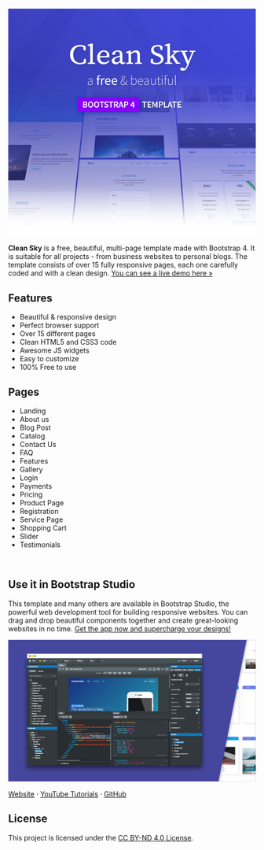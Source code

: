 

![Clean Sky Template](/readme-images/clean-sky-title.jpg)

**Clean Sky** is a free, beautiful, multi-page template made with Bootstrap 4. It is suitable for all projects - from business websites to personal blogs. The template consists of over 15 fully responsive pages, each one carefully coded and with a clean design. [You can see a live demo here &raquo;](https://epicbootstrap.com/templates/clean-sky#index)

## Features

* Beautiful & responsive design
* Perfect browser support
* Over 15 different pages
* Clean HTML5 and CSS3 code
* Awesome JS widgets
* Easy to customize
* 100% Free to use

## Pages 

* Landing
* About us
* Blog Post
* Catalog
* Contact Us
* FAQ
* Features
* Gallery
* Login
* Payments
* Pricing
* Product Page
* Registration
* Service Page
* Shopping Cart
* Slider
* Testimonials

<br>

## Use it in Bootstrap Studio

This template and many others are available in Bootstrap Studio, the powerful web development tool for building responsive websites. You can drag and drop beautiful components together and create great-looking websites in no time. [Get the app now and supercharge your designs!](https://bootstrapstudio.io)

[![Bootstrap Studio Banner](/readme-images/bootstrap-studio-banner.jpg)](https://bootstrapstudio.io/)

[Website](https://bootstrapstudio.io/) &middot; [YouTube Tutorials](https://www.youtube.com/BootstrapStudioApp) &middot; [GitHub](https://github.com/bootstrapstudio) 

## License

This project is licensed under the [CC BY-ND 4.0 License](https://creativecommons.org/licenses/by-nd/4.0/).